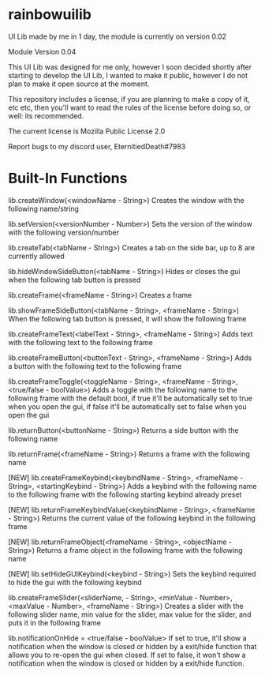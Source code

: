 # rainbowuilib
UI Lib made by me in 1 day, the module is currently on version 0.02

Module Version 0.04

This UI Lib was designed for me only, however I soon decided shortly after starting to develop the UI Lib, I wanted to make it public, however I do not plan to make it
open source at the moment.

This repository includes a license, if you are planning to make a copy of it, etc etc, then you'll want to read the rules of the license before doing so, or well: its
recommended.

The current license is Mozilla Public License 2.0

Report bugs to my discord user, EternitiedDeath#7983

# Built-In Functions 
lib.createWindow(<windowName - String>) Creates the window with the following name/string
  
lib.setVersion(<versionNumber - Number>) Sets the version of the window with the following version/number
  
lib.createTab(<tabName - String>) Creates a tab on the side bar, up to 8 are currently allowed
  
lib.hideWindowSideButton(<tabName - String>) Hides or closes the gui when the following tab button is pressed
  
lib.createFrame(<frameName - String>) Creates a frame
  
lib.showFrameSideButton(<tabName - String>, <frameName - String>) When the following tab button is pressed, it will show the following frame
  
lib.createFrameText(<labelText - String>, <frameName - String>) Adds text with the following text to the following frame
  
lib.createFrameButton(<buttonText - String>, <frameName - String>) Adds a button with the following text to the following frame
  
lib.createFrameToggle(<toggleName - String>, <frameName - String>, <true/false - boolValue>) Adds a toggle with the following name to the following frame with the default bool, if true it'll be automatically set to true when you open the gui, if false it'll be automatically set to false when you open the gui
  
lib.returnButton(<buttonName - String>) Returns a side button with the following name

lib.returnFrame(<frameName - String>) Returns a frame with the following name
  
[NEW] lib.createFrameKeybind(<keybindName - String>, <frameName - String>, <startingKeybind - String>) Adds a keybind with the following name to the following frame with the following starting keybind already preset
  
[NEW] lib.returnFrameKeybindValue(<keybindName - String>, <frameName - String>) Returns the current value of the following keybind in the following frame
  
[NEW] lib.returnFrameObject(<frameName - String>, <objectName - String>) Returns a frame object in the following frame with the following name
  
[NEW] lib.setHideGUIKeybind(<keybind - String>) Sets the keybind required to hide the gui with the following keybind
  
lib.createFrameSlider(<sliderName, - String>, <minValue - Number>, <maxValue - Number>, <frameName - String>) Creates a slider with the following slider name, min value for the slider, max value for the slider, and puts it in the following frame
  
lib.notificationOnHide = <true/false - boolValue> If set to true, it'll show a notification when the window is closed or hidden by a exit/hide function that allows you to re-open the gui when closed. If set to false, it won't show a notification when the window is closed or hidden by a exit/hide function.
